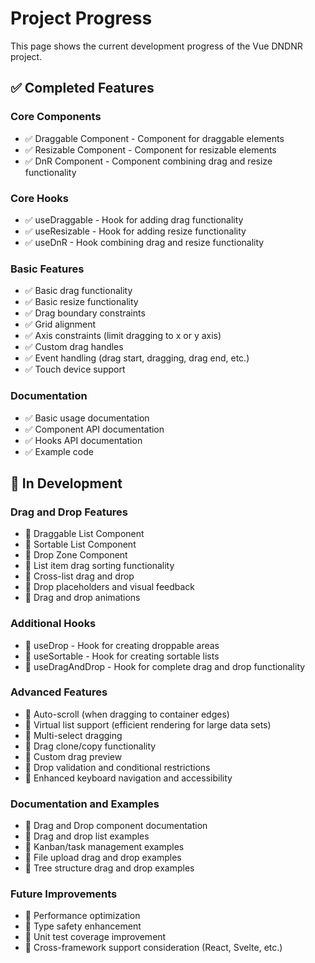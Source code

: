 # Project Progress

This page shows the current development progress of the Vue DNDNR project.

## ✅ Completed Features

### Core Components
- ✅ Draggable Component - Component for draggable elements
- ✅ Resizable Component - Component for resizable elements
- ✅ DnR Component - Component combining drag and resize functionality

### Core Hooks
- ✅ useDraggable - Hook for adding drag functionality
- ✅ useResizable - Hook for adding resize functionality
- ✅ useDnR - Hook combining drag and resize functionality

### Basic Features
- ✅ Basic drag functionality
- ✅ Basic resize functionality
- ✅ Drag boundary constraints
- ✅ Grid alignment
- ✅ Axis constraints (limit dragging to x or y axis)
- ✅ Custom drag handles
- ✅ Event handling (drag start, dragging, drag end, etc.)
- ✅ Touch device support

### Documentation
- ✅ Basic usage documentation
- ✅ Component API documentation
- ✅ Hooks API documentation
- ✅ Example code

## 🚧 In Development

### Drag and Drop Features
- 🔲 Draggable List Component
- 🔲 Sortable List Component
- 🔲 Drop Zone Component
- 🔲 List item drag sorting functionality
- 🔲 Cross-list drag and drop
- 🔲 Drop placeholders and visual feedback
- 🔲 Drag and drop animations

### Additional Hooks
- 🔲 useDrop - Hook for creating droppable areas
- 🔲 useSortable - Hook for creating sortable lists
- 🔲 useDragAndDrop - Hook for complete drag and drop functionality

### Advanced Features
- 🔲 Auto-scroll (when dragging to container edges)
- 🔲 Virtual list support (efficient rendering for large data sets)
- 🔲 Multi-select dragging
- 🔲 Drag clone/copy functionality
- 🔲 Custom drag preview
- 🔲 Drop validation and conditional restrictions
- 🔲 Enhanced keyboard navigation and accessibility

### Documentation and Examples
- 🔲 Drag and Drop component documentation
- 🔲 Drag and drop list examples
- 🔲 Kanban/task management examples
- 🔲 File upload drag and drop examples
- 🔲 Tree structure drag and drop examples

### Future Improvements
- 🔲 Performance optimization
- 🔲 Type safety enhancement
- 🔲 Unit test coverage improvement
- 🔲 Cross-framework support consideration (React, Svelte, etc.)
